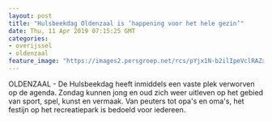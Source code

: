 ```yaml
---
layout: post
title: "Hulsbeekdag Oldenzaal is ‘happening voor het hele gezin’"
date: Thu, 11 Apr 2019 07:15:25 GMT
categories: 
- overijssel 
- oldenzaal 
feature_image: "https://images2.persgroep.net/rcs/pYjx1N-b2ilIpeVclRAZxXNGbVU/diocontent/145242631/_fitwidth/400/?appId=21791a8992982cd8da851550a453bd7f&quality=0.7"
---
```


OLDENZAAL - De Hulsbeekdag heeft inmiddels een vaste plek verworven op de agenda. Zondag kunnen jong en oud zich weer uitleven op het gebied van sport, spel, kunst en vermaak. Van peuters tot opa's en oma's, het festijn op het recreatiepark is bedoeld voor iedereen.

